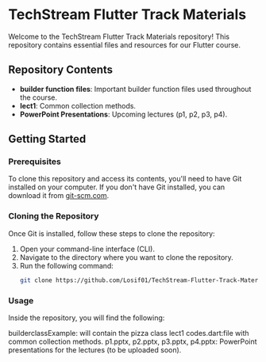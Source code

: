 # TechStream Flutter Track Materials

Welcome to the TechStream Flutter Track Materials repository! This repository contains essential files and resources for our Flutter course.

## Repository Contents

- **builder function files**: Important builder function files used throughout the course.
- **lect1**: Common collection methods.
- **PowerPoint Presentations**: Upcoming lectures (p1, p2, p3, p4).

## Getting Started

### Prerequisites

To clone this repository and access its contents, you'll need to have Git installed on your computer. If you don't have Git installed, you can download it from [git-scm.com](https://git-scm.com/).

### Cloning the Repository

Once Git is installed, follow these steps to clone the repository:

1. Open your command-line interface (CLI).
2. Navigate to the directory where you want to clone the repository.
3. Run the following command:
   ```sh
   git clone https://github.com/Losif01/TechStream-Flutter-Track-MaterialsNhelp.git

### Usage
Inside the repository, you will find the following:

builderclassExample: will contain the pizza class
lect1 codes.dart:file with common collection methods.
p1.pptx, p2.pptx, p3.pptx, p4.pptx: PowerPoint presentations for the lectures (to be uploaded soon).

